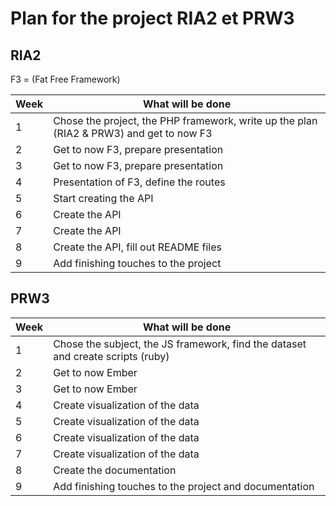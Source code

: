 # Plan for the project RIA2 et PRW3

## RIA2

F3 = (Fat Free Framework)

Week | What will be done
---- | ---------------------------------------------------------------------
1    | Chose the project, the PHP framework, write up the plan (RIA2 & PRW3) and get to now F3
2    | Get to now F3, prepare presentation
3    | Get to now F3, prepare presentation
4    | Presentation of F3, define the routes
5    | Start creating the API
6    | Create the API
7    | Create the API
8    | Create the API, fill out README files
9    | Add finishing touches to the project

## PRW3

Week | What will be done
---- | ---------------------------------------------------------------------
1    | Chose the subject, the JS framework, find the dataset and create scripts (ruby)
2    | Get to now Ember
3    | Get to now Ember
4    | Create visualization of the data
5    | Create visualization of the data
6    | Create visualization of the data
7    | Create visualization of the data
8    | Create the documentation
9    | Add finishing touches to the project and documentation
